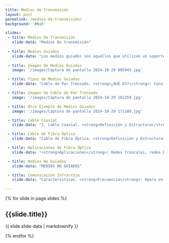 ```yaml
---
title: Medios de Transmisión
layout: post
permalink: /medios-de-transmision/
background: '#0a5'

slides:
 - title: Medios De Transmisión
   slide-data: "Medios De transmisión"
   
 - title: Medios Guiados
   slide-data: "Los medios guiados son aquellos que utilizan un soporte físico para transmitir señales. Se consideran parte de la capa física de las comunicaciones de datos y son cruciales para establecer conexiones eficientes y fiables."
   
 - title: Imagen de Medios Guiados
   image: '/images/Captura de pantalla 2024-10-29 005943.jpg'

 - title: Tipos de Medios Guiados
   slide-data: "Cable de Par Trenzado. <strong>¿QUÈ ES?</strong>: Consiste en pares de hilos de cobre trenzados para reducir la interferencia electromagnética. <strong>Tipos</strong>: <strong>Unshielded Twisted Pair (UTP)</strong>: Sin apantallamiento, más común en aplicaciones de red. <strong>Shielded Twisted Pair (STP)</strong>: Con apantallamiento, usado en entornos con alta interferencia. <strong>Aplicaciones</strong>: Utilizado en telefonía y redes de área local (LAN)."

 - title: Imagen de Cable de Par Trenzado
   image: '/images/Captura de pantalla 2024-10-29 101359.jpg'

 - title: Otro Ejemplo de Medios Guiados
   image: '/images/Captura de pantalla 2024-10-29 171109.jpg'

 - title: Cable Coaxial
   slide-data: "2. Cable Coaxial. <strong>Definición y Estructura</strong>: Compuesto por un conductor central rodeado de aislamiento y un escudo metálico que protege contra el ruido. <strong>Rendimiento</strong>: Ofrece una mayor capacidad de transmisión en comparación con el par trenzado, aunque tiene mayor atenuación. <strong>Aplicaciones</strong>: Redes telefónicas analógicas y digitales (hasta 600 Mbps). Ethernet tradicional (10Base-2 y 10Base-5). Redes de cable de televisión (aunque muchas han sido reemplazadas por fibra óptica)."

 - title: Cable de Fibra Óptica
   slide-data: "Cable de Fibra Óptica. <strong>Definición y Estructura</strong>: Consta de un núcleo de vidrio o plástico que transmite señales como luz, rodeado de un revestimiento y una capa protectora. <strong>Modos de Propagación</strong>: <strong>Multimodo</strong>: Permite múltiples caminos de luz; incluye fibras de índice escalonado y graduado, que afectan la distorsión de la señal. <strong>Monomodo</strong>: Utiliza un haz estrecho de luz, permitiendo menos distorsión y mayor distancia. <strong>Rendimiento</strong>: Menor atenuación, requiere menos repetidores (aproximadamente diez veces menos que el coaxial o el par trenzado)."

 - title: Aplicaciones de Fibra Óptica
   slide-data: "<strong>Aplicaciones</strong>: Redes troncales, redes híbridas que combinan fibra y coaxial, y redes de área local como 100Base-FX (Fast Ethernet)."

 - title: Medios No Guiados
   slide-data: "MEDIOS NO GUIADOS"

 - title: Comunicación Infrarroja
   slide-data: "Características. <strong>Frecuencia</strong>: Opera en la banda de infrarrojos, aproximadamente a 400 THz. <strong>Ancho de Banda</strong>: Su amplio ancho de banda permite la transmisión de datos digitales a altas tasas de datos."

---
```

{% for slide in page.slides %}                 
<section data-background="{% if slide.image %}{{slide.image}}{% elsif slide.background %}{{slide.background}}{% else %}{{page.background}}{% endif %}">
  <h1>{{slide.title}}</h1>
  <p>{{ slide.slide-data | markdownify }}</p>
</section>               
{% endfor %}


